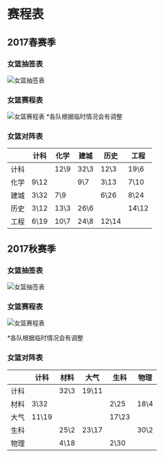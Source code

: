 # 赛程表

## 2017春赛季
### 女篮抽签表
![女篮抽签表](http://7xv2os.com1.z0.glb.clouddn.com/2017_spring_draw.PNG)

### 女篮赛程表
![女篮赛程表](http://7xv2os.com1.z0.glb.clouddn.com/2017_spring_schedule.JPG)
*各队根据临时情况会有调整

### 女篮对阵表
|   |计科  |化学  |建城  |历史 |工程  |
|---|-----|-----|-----|-----|-----|
|计科|     | 12\9| 32\3| 12\3| 19\6|
|化学| 9\12|     |  9\7| 3\13| 7\10|
|建城| 3\32|  7\9|     | 6\26| 8\24|
|历史| 3\12| 13\3| 26\6|     |14\12|
|工程| 6\19| 10\7| 24\8|12\14|     |



## 2017秋赛季
### 女篮抽签表
![女篮抽签表](http://oygsohh2g.bkt.clouddn.com/2017_autumn_draw.jpg)

### 女篮赛程表
![女篮赛程表](http://oygsohh2g.bkt.clouddn.com/2017_autumn_schedule.jpg)

*各队根据临时情况会有调整

### 女篮对阵表
|   |计科  |材料  |大气  |生科 |物理  |
|---|-----|-----|-----|-----|-----|
|计科|     | 32\3|19\11|     |     |
|材料| 3\32|     |     | 2\25| 18\4|
|大气|11\19|     |     |17\23|     |
|生科|     | 25\2|23\17|     | 30\2|
|物理|     | 4\18|     | 2\30|     |
